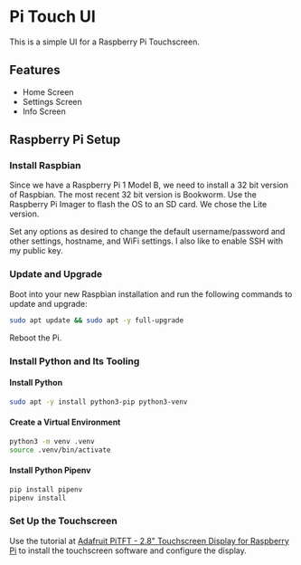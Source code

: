 # Pi Touch UI

This is a simple UI for a Raspberry Pi Touchscreen.

## Features

- Home Screen
- Settings Screen
- Info Screen

## Raspberry Pi Setup

### Install Raspbian

Since we have a Raspberry Pi 1 Model B, we need to install a 32 bit version of Raspbian. The most recent 32 bit version is Bookworm. Use the Raspberry Pi Imager to flash the OS to an SD card. We chose the Lite version.

Set any options as desired to change the default username/password and other settings, hostname, and WiFi settings. I also like to enable SSH with my public key.

### Update and Upgrade

Boot into your new Raspbian installation and run the following commands to update and upgrade:

```bash
sudo apt update && sudo apt -y full-upgrade
```

Reboot the Pi.

### Install Python and Its Tooling

#### Install Python

```bash
sudo apt -y install python3-pip python3-venv
```

#### Create a Virtual Environment

```bash
python3 -m venv .venv
source .venv/bin/activate
```

#### Install Python Pipenv

```bash
pip install pipenv
pipenv install
```

### Set Up the Touchscreen

Use the tutorial at [Adafruit PiTFT - 2.8" Touchscreen Display for Raspberry Pi](https://learn.adafruit.com/adafruit-pitft-28-inch-resistive-touchscreen-display-raspberry-pi)
to install the touchscreen software and configure the display.

